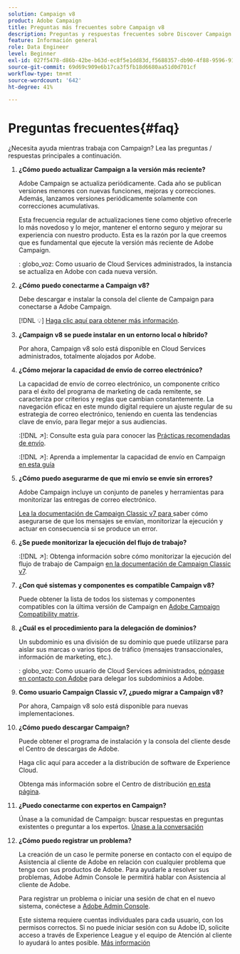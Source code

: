 ```yaml
---
solution: Campaign v8
product: Adobe Campaign
title: Preguntas más frecuentes sobre Campaign v8
description: Preguntas y respuestas frecuentes sobre Discover Campaign
feature: Información general
role: Data Engineer
level: Beginner
exl-id: 027f5478-d86b-42be-b63d-ec8f5e1dd83d,f5688357-db90-4f88-9596-91e9d0a20d75
source-git-commit: 69d69c909e6b17ca3f5fb18d6680aa51d0d701cf
workflow-type: tm+mt
source-wordcount: '642'
ht-degree: 41%

---
```


# Preguntas frecuentes{#faq}

¿Necesita ayuda mientras trabaja con Campaign? Lea las preguntas / respuestas principales a continuación.

1. **¿Cómo puedo actualizar Campaign a la versión más reciente?**

   Adobe Campaign se actualiza periódicamente. Cada año se publican versiones menores con nuevas funciones, mejoras y correcciones. Además, lanzamos versiones periódicamente solamente con correcciones acumulativas.

   Esta frecuencia regular de actualizaciones tiene como objetivo ofrecerle lo más novedoso y lo mejor, mantener el entorno seguro y mejorar su experiencia con nuestro producto. Esta es la razón por la que creemos que es fundamental que ejecute la versión más reciente de Adobe Campaign.

   : globo_voz: Como usuario de Cloud Services administrados, la instancia se actualiza en Adobe con cada nueva versión.

1. **¿Cómo puedo conectarme a Campaign v8?**

   Debe descargar e instalar la consola del cliente de Campaign para conectarse a Adobe Campaign.

   [!DNL :bulb:] [Haga clic aquí para obtener más información](connect.md).

1. **¿Campaign v8 se puede instalar en un entorno local o híbrido?**

   Por ahora, Campaign v8 solo está disponible en Cloud Services administrados, totalmente alojados por Adobe.

1. **¿Cómo mejorar la capacidad de envío de correo electrónico?**

   La capacidad de envío de correo electrónico, un componente crítico para el éxito del programa de marketing de cada remitente, se caracteriza por criterios y reglas que cambian constantemente. La navegación eficaz en este mundo digital requiere un ajuste regular de su estrategia de correo electrónico, teniendo en cuenta las tendencias clave de envío, para llegar mejor a sus audiencias.

   :[!DNL :arrow_upper_right:]: Consulte esta guía para conocer las [Prácticas recomendadas de envío](https://experienceleague.adobe.com/docs/deliverability-learn/deliverability-best-practice-guide/introduction.html?lang=es).

   :[!DNL :arrow_upper_right:]: Aprenda a implementar la capacidad de envío en Campaign [en esta guía](https://experienceleague.adobe.com/docs/deliverability-learn/deliverability-best-practice-guide/additional-resources/general-resources.html)

1. **¿Cómo puedo asegurarme de que mi envío se envíe sin errores?**

   Adobe Campaign incluye un conjunto de paneles y herramientas para monitorizar las entregas de correo electrónico.

   [Lea la documentación de Campaign Classic v7 para ](https://experienceleague.adobe.com/docs/campaign-classic/using/sending-messages/monitoring-deliveries/about-delivery-monitoring.html) saber cómo asegurarse de que los mensajes se envían, monitorizar la ejecución y actuar en consecuencia si se produce un error.

1. **¿Se puede monitorizar la ejecución del flujo de trabajo?**

   :[!DNL :arrow_upper_right:]: Obtenga información sobre cómo monitorizar la ejecución del flujo de trabajo de Campaign [en la documentación de Campaign Classic v7](https://experienceleague.adobe.com/docs/campaign-classic/using/automating-with-workflows/executing-a-workflow/starting-a-workflow.html).

1. **¿Con qué sistemas y componentes es compatible Campaign v8?**

   Puede obtener la lista de todos los sistemas y componentes compatibles con la última versión de Campaign en [Adobe Campaign Compatibility matrix](compatibility-matrix.md).

1. **¿Cuál es el procedimiento para la delegación de dominios?**

   Un subdominio es una división de su dominio que puede utilizarse para aislar sus marcas o varios tipos de tráfico (mensajes transaccionales, información de marketing, etc.).

   : globo_voz: Como usuario de Cloud Services administrados, [póngase en contacto con Adobe](../start/campaign-faq.md#support) para delegar los subdominios a Adobe.

1. **Como usuario Campaign Classic v7, ¿puedo migrar a Campaign v8?**

   Por ahora, Campaign v8 solo está disponible para nuevas implementaciones.

1. **¿Cómo puedo descargar Campaign?**

   Puede obtener el programa de instalación y la consola del cliente desde el Centro de descargas de Adobe.

   [](https://experience.adobe.com/#/downloads/content/software-distributicampaign.html)Haga clic aquí para acceder a la distribución de software de Experience Cloud.

   Obtenga más información sobre el Centro de distribución [en esta página](https://experienceleague.adobe.com/docs/experience-cloud/software-distribution/home.html?lang=es).

1. **¿Puedo conectarme con expertos en Campaign?**

   Únase a la comunidad de Campaign: buscar respuestas en preguntas existentes o preguntar a los expertos. [Únase a la conversación](https://experienceleaguecommunities.adobe.com/?profile.language=en)


1. **¿Cómo puedo registrar un problema?**

   La creación de un caso le permite ponerse en contacto con el equipo de Asistencia al cliente de Adobe en relación con cualquier problema que tenga con sus productos de Adobe. Para ayudarle a resolver sus problemas, Adobe Admin Console le permitirá hablar con Asistencia al cliente de Adobe.

   Para registrar un problema o iniciar una sesión de chat en el nuevo sistema, conéctese a [Adobe Admin Console](https://adminConsole.adobe.com/overview).

   Este sistema requiere cuentas individuales para cada usuario, con los permisos correctos. Si no puede iniciar sesión con su Adobe ID, solicite acceso a través de Experience League y el equipo de Atención al cliente lo ayudará lo antes posible. [Más información](https://helpx.adobe.com/es/enterprise/admin-guide.html/enterprise/using/support-for-experience-cloud.ug.html)
